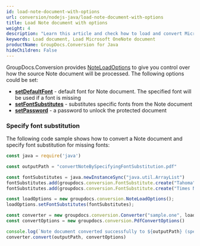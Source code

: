 ```yaml
---
id: load-note-document-with-options
url: conversion/nodejs-java/load-note-document-with-options
title: Load Note document with options
weight: 4
description: "Learn this article and check how to load and convert Microsoft OneNote documents with advanced options using GroupDocs.Conversion for Java API."
keywords: Load document, Load Microsoft OneNote document
productName: GroupDocs.Conversion for Java
hideChildren: False
---
```

GroupDocs.Conversion provides [NoteLoadOptions](#) to give you control over how the source Note document will be processed. The following options could be set:

*   **[setDefaultFont](#)** -  default font for Note document. The specified font will be used if a font is missing
*   **[setFontSubstitutes](#)** -  substitutes specific fonts from the Note document
*   **[setPassword](#)** - a password to unlock the protected document

### Specify font substitution

The following code sample shows how to convert a Note document and specify font substitution for missing fonts:

```js
const java = require('java')

const outputPath = "convertNoteBySpecifyingFontSubstitution.pdf"

const fontSubstitutes = java.newInstanceSync("java.util.ArrayList")
fontSubstitutes.add(groupdocs.conversion.FontSubstitute.create("Tahoma", "Arial"));
fontSubstitutes.add(groupdocs.conversion.FontSubstitute.create("Times New Roman", "Arial"));

const loadOptions = new groupdocs.conversion.NoteLoadOptions();
loadOptions.setFontSubstitutes(fontSubstitutes);

const converter = new groupdocs.conversion.Converter("sample.one", loadOptions)
const convertOptions = new groupdocs.conversion.PdfConvertOptions()

console.log(`Note document converted successfully to ${outputPath} (specifying font subs)`)
converter.convert(outputPath, convertOptions)
```
